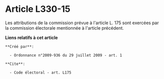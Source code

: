 # Article L330-15

Les attributions de la commission prévue à l'article L. 175 sont exercées par la commission électorale mentionnée à l'article
précédent.

**Liens relatifs à cet article**

	**Créé par**:

	  - Ordonnance n°2009-936 du 29 juillet 2009 - art. 1

	**Cite**:

	  - Code électoral - art. L175
